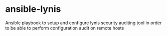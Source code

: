 # ansible-lynis
Ansible playbook to setup and configure lynis security auditing tool in order to be able to perform configuration audit on remote hosts
